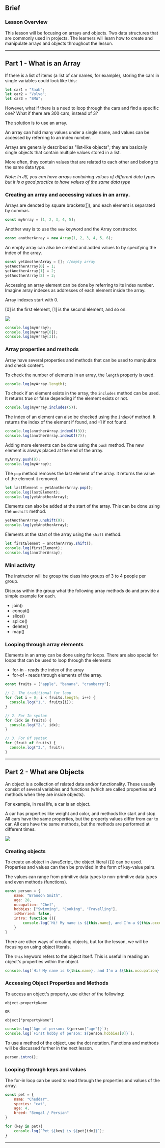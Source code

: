 ## Brief

### Lesson Overview

This lesson will be focusing on arrays and objects. Two data structures that are commonly used in projects. The learners will learn how to create and manipulate arrays and objects throughout the lesson. 

---

## Part 1 - What is an Array

If there is a list of items (a list of car names, for example), storing the cars in single variables could look like this:

```js
let car1 = "Saab";
let car2 = "Volvo";
let car3 = "BMW";
```

However, what if there is a need to loop through the cars and find a specific one? 
What if there are 300 cars, instead of 3?

The solution is to use an array.

An array can hold many values under a single name, and values can be accessed by referring to an index number.

Arrays are generally described as "list-like objects"; they are basically single objects that contain multiple values stored in a list. 

More often, they contain values that are related to each other and belong to the same data type.

*Note: In JS, you can have arrays containing values of different data types but it is a good practice to have values of the same data type*

### Creating an array and accessing values in an array.

Arrays are denoted by square brackets([]), and each element is separated by commas.

```js
const myArray = [1, 2, 3, 4, 5];
```

Another way is to use the `new` keyword and the Array constructor.

```js
const anotherArray = new Array(1, 2, 3, 4, 5, 6);
```

An empty array can also be created and added values to by specifying the index of the array.

```js
const yetAnotherArray = []; //empty array
yetAnotherArray[0] = 1;
yetAnotherArray[1] = 2;
yetAnotherArray[2] = 3;
```

Accessing an array element can be done by referring to its index number. Imagine array indexes as addresses of each element inside the array.

Array indexes start with 0. 

[0] is the first element, [1] is the second element, and so on.

<img src="./assets/arrayIndex.PNG" />

```js
console.log(myArray);
console.log(myArray[0]);
console.log(myArray[3]);
```

### Array properties and methods

Array have several properties and methods that can be used to manipulate and check content.

To check the number of elements in an array, the `length` property is used.

```js
console.log(myArray.length);
```

To check if an element exists in the array, the `includes` method can be used. It returns true or false depending if the element exists or not.

```js
console.log(myArray.includes(5));
```

The index of an element can also be checked using the `indexOf` method. It returns the index of the element if found, and -1 if not found.

```js
console.log(anotherArray.indexOf(3));
console.log(anotherArray.indexOf(7));
```

Adding more elements can be done using the `push` method. The new element is always placed at the end of the array.

```js
myArray.push(8);
console.log(myArray);
```

The `pop` method removes the last element of the array. It returns the value of the element it removed.

```js
let lastElement = yetAnotherArray.pop();
console.log(lastElement);
console.log(yetAnotherArray);
```

Elements can also be added at the start of the array. This can be done using the `unshift` method.

```js
yetAnotherArray.unshift(0);
console.log(yetAnotherArray);
```

Elements at the start of the array using the `shift` method. 

```js
let firstElement = anotherArray.shift();
console.log(firstElement);
console.log(anotherArray);
```

### Mini activity

The instructor will be group the class into groups of 3 to 4 people per group.

Discuss within the group what the following array methods do and provide a simple example for each.
- join()
- concat()
- slice()
- splice()
- delete()
- map()

### Looping through array elements

Elements in an array can be done using for loops. There are also special for loops that can be used to loop through the elements
- for-in - reads the index of the array
- for-of - reads through elements of the array.

```js
const fruits = ["apple", "banana", "cranberry"];

// 1. The traditional for loop
for (let i = 0; i < fruits.length; i++) {
  console.log("1.", fruits[i]);
}

// 2. For In syntax
for (idx in fruits) {
  console.log("2.", idx);
}

// 3. For Of syntax
for (fruit of fruits) {
  console.log("3.", fruit);
}
```
---

## Part 2 - What are Objects

An object is a collection of related data and/or functionality. These usually consist of several variables and functions (which are called properties and methods when they are inside objects).

For example, in real life, a car is an object.

A car has properties like weight and color, and methods like start and stop. All cars have the same properties, but the property values differ from car to car. All cars have the same methods, but the methods are performed at different times.

<img src="./assets/carObject.PNG"/>

### Creating objects

To create an object in JavaScript, the object literal ({}) can be used. Properties and values can then be provided in the form of key-value pairs.

The values can range from primitive data types to non-primitive data types and even methods (functions).

```js
const person = {
    name: "Brandon Smith",
    age: 28,
    occupation: "Chef",
    hobbies: ["Swimming", "Cooking", "Travelling"],
    isMarried: false,
    intro: function (){
        console.log(`Hi! My name is ${this.name}, and I'm a ${this.occupation} who's learning how to code. Nice to meet you!`);
    }
}
```

There are other ways of creating objects, but for the lesson, we will be focusing on using object literals.

The `this` keyword refers to the object itself. This is useful in reading an object's properties within the object.

```js
console.log(`Hi! My name is ${this.name}, and I'm a ${this.occupation} who's learning how to code. Nice to meet you!`);
```

### Accessing Object Properties and Methods

To access an object's property, use either of the following:

```
object.propertyName

OR 

object["propertyName"]
```

```js
console.log(`Age of person: ${person["age"]}`);
console.log(`First hobby of person: ${person.hobbies[0]}`);
```

To use a method of the object, use the dot notation. Functions and methods will be discussed further in the next lesson.

```js
person.intro();
```

### Looping through keys and values

The for-in loop can be used to read through the properties and values of the array.

```js
const pet = {
    name: "Cheddar",
    species: "cat",
    age: 4,
    breed: "Bengal / Persian"
}

for (key in pet){
    console.log(`Pet ${key} is ${pet[idx]}`);
}
```

---
